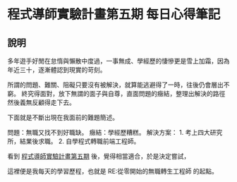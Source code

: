 # 程式導師實驗計畫第五期 每日心得筆記

## 說明

多年遊手好閒在怠惰與懶散中度過，一事無成、學經歷的悽慘更是雪上加霜，因為年近三十，逐漸體認到現實的苛刻。

所謂的問題、難關、阻礙只要沒有被解決，就算能逃避得了一時，往後仍會層出不窮。
終究得面對，放下無謂的面子與自尊，直面問題的癥結，整理出解決的路徑然後義無反顧得走下去。


下面就是不斷出現在我面前的難題簡述。

問題：無職又找不到好職缺。
癥結：學經歷糟糕。
解決方案： 1. 考上四大研究所，結業後求職。
          2. 自學程式轉職前端工程師。


看到 [程式導師實驗計畫第五期](https://github.com/Lidemy/mentor-program-5th) 後，覺得相當適合，於是決定嘗試，

這裡便是我每天的學習歷程，也就是 RE:從零開始的無職轉生工程師 的起點。 
